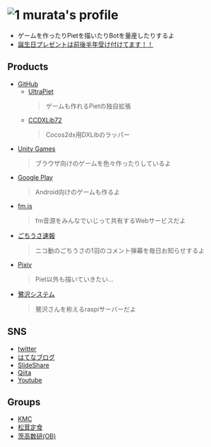 # ![1](http://sagisawa.0am.jp/icons/me.jpg) murata's profile

- ゲームを作ったりPietを描いたりBotを量産したりするよ
- [<i class="fa fa-amazon"></i> 誕生日プレゼントは前後半年受け付けてます！！](http://amzn.asia/4n4xnzC)

## Products
- [<i class="fa fa-github"></i> GitHub](https://github.com/Muratam)
  - [UltraPiet](https://github.com/Muratam/UltraPiet)
    > ゲームも作れるPietの独自拡張
  - [CCDXLib72](https://github.com/Muratam/CCDxLib72)
    > Cocos2dx用DXLibのラッパー
- [<i class="fa fa-gamepad"></i> Unity Games](https://unityroom.com/users/qaeo2r0p8369k57ynumc)
  > ブラウザ向けのゲームを色々作ったりしているよ
- [<i class="fa fa-android"></i> Google Play ](https://play.google.com/store/apps/developer?id=Murata72&hl=ja)
  > Android向けのゲームも作るよ
- [<i class="fa fa-play"></i> fm.js](http://muratam.0am.jp/fm/)
  > fm音源をみんなでいじって共有するWebサービスだよ
- [<i class="fa fa-twitter"></i> ごちうさ速報](https://twitter.com/gochiusa_sokuho)
  > ニコ動のごちうさの1羽のコメント弾幕を毎日お知らせするよ
- [<i class="fa fa-image"></i> Pixiv](https://pixiv.me/paradigm_9)
  > Piet以外も描いていきたい…
- [<i class="fa fa-image"></i> 鷺沢システム](http://sagisawa.0am.jp/)
  > 鷺沢さんを称えるraspiサーバーだよ

## SNS
- [<i class="fa fa-twitter"></i> twitter](https://twitter.com/paradigm_9)
- [<i class="fa fa-question-circle"></i> はてなブログ](http://chy72.hatenablog.com/)
- [<i class="fa fa-slideshare"></i> SlideShare](https://www.slideshare.net/CHY72)
- [<i class="fa fa-quora"></i> Qiita](http://qiita.com/paradigm_9)
- [<i class="fa fa-youtube-play"></i> Youtube](https://www.youtube.com/channel/UCwwhYKrXXHpEXoZW4Zdtsdg)


## Groups
- [<i class="fa fa-users"></i> KMC](https://www.kmc.gr.jp/members/)
- [<i class="fa fa-users"></i> 松茸定食](http://matsutei.web.fc2.com/product.html)
- [<i class="fa fa-users"></i> 茨高数研(OB)](https://play.google.com/store/apps/developer?id=%E8%8C%A8%E6%9C%A8%E9%AB%98%E6%A0%A1%E6%95%B0%E5%AD%A6%E7%A0%94%E7%A9%B6%E9%83%A8%EF%BC%81)


